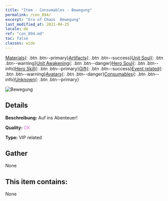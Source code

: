 ```yaml
---
title: "Item - Consumables - Bewegung"
permalink: /con_894/
excerpt: "Era of Chaos  Bewegung"
last_modified_at: 2021-04-25
locale: de
ref: "con_894.md"
toc: false
classes: wide
---
```

 [Materials](/ItemsDE/){: .btn .btn--primary}[Artifacts](/ItemsDE/Artifacts/){: .btn .btn--success}[Unit Soul](/ItemsDE/UnitSoul/){: .btn .btn--warning}[Unit Awakening](/ItemsDE/UnitAwakening/){: .btn .btn--danger}[Hero Soul](/ItemsDE/HeroSoul/){: .btn .btn--info}[Hero Skill](/ItemsDE/HeroSkill/){: .btn .btn--primary}[Gift](/ItemsDE/Gift/){: .btn .btn--success}[Event related](/ItemsDE/Events/){: .btn .btn--warning}[Avatars](/ItemsDE/Avatars/){: .btn .btn--danger}[Consumables](/ItemsDE/Consumables/){: .btn .btn--info}[Unknown](/ItemsDE/Unknown/){: .btn .btn--primary}

 ![Bewegung](/images/t/i_111.png)

## Details
 **Beschreibung:** Auf ins Abenteuer!

 **Quality:** <span style="color: #DA70D6">OK</span>

 **Type:** VIP related

## Gather

  None

## This item contains:

  None

